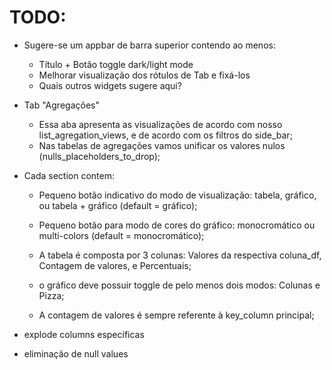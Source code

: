 # TODO:

- Sugere-se um appbar de barra superior contendo ao menos:
    - Título + Botão toggle dark/light mode
    - Melhorar visualização dos rótulos de Tab e fixá-los
    - Quais outros widgets sugere aqui?

- Tab "Agregações"
    - Essa aba apresenta as visualizações de acordo com nosso list_agregation_views, e de acordo com os filtros do side_bar;
    - Nas tabelas de agregações vamos unificar os valores nulos (nulls_placeholders_to_drop);

- Cada section contem:
    - Pequeno botão indicativo do modo de visualização: tabela, gráfico, ou tabela + gráfico (default = gráfico);        
    - Pequeno botão para modo de cores do gráfico: monocromático ou multi-colors (default = monocromático);

    - A tabela é composta por 3 colunas: Valores da respectiva coluna_df, Contagem de valores, e Percentuais;
    - o gráfico deve possuir toggle de pelo menos dois modos: Colunas e Pizza;
    - A contagem de valores é sempre referente à key_column principal;


- explode columns específicas
- eliminação de null values 